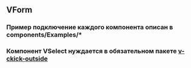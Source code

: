 ## VForm

### Пример подключение каждого компонента описан в **components/Examples/***

### Компонент VSelect нуждается в обязательном пакете [v-ckick-outside](https://www.npmjs.com/package/v-click-outside)
